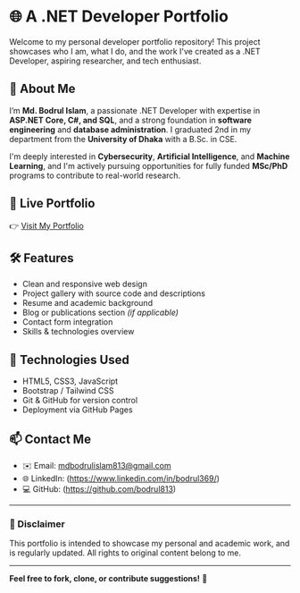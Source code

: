 # 🌐 A .NET Developer Portfolio

Welcome to my personal developer portfolio repository! This project showcases who I am, what I do, and the work I've created as a .NET Developer, aspiring researcher, and tech enthusiast.

## 📘 About Me

I’m **Md. Bodrul Islam**, a passionate .NET Developer with expertise in **ASP.NET Core, C#, and SQL**, and a strong foundation in **software engineering** and **database administration**. I graduated 2nd in my department from the **University of Dhaka** with a B.Sc. in CSE.

I'm deeply interested in **Cybersecurity**, **Artificial Intelligence**, and **Machine Learning**, and I'm actively pursuing opportunities for fully funded **MSc/PhD** programs to contribute to real-world research.

## 🔗 Live Portfolio

👉 [Visit My Portfolio](https://your-portfolio-link.com)

## 🛠️ Features

- Clean and responsive web design
- Project gallery with source code and descriptions
- Resume and academic background
- Blog or publications section *(if applicable)*
- Contact form integration
- Skills & technologies overview

## 🧰 Technologies Used

- HTML5, CSS3, JavaScript
- Bootstrap / Tailwind CSS 
- Git & GitHub for version control
- Deployment via GitHub Pages
  
## 📫 Contact Me

- ✉️ Email: mdbodrulislam813@gmail.com  
- 🌐 LinkedIn: (https://www.linkedin.com/in/bodrul369/) 
- 💻 GitHub: (https://github.com/bodrul813)  

---

### 📌 Disclaimer

This portfolio is intended to showcase my personal and academic work, and is regularly updated. All rights to original content belong to me.

---

**Feel free to fork, clone, or contribute suggestions!** 🚀
